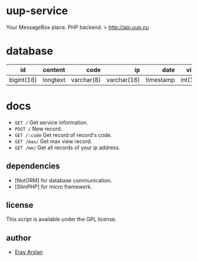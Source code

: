 # uup-service

Your MessageBox place. PHP backend. > http://api.uup.nu

# database

| id         | content  | code       | ip          | date      | view    |
| -----------|:--------:| ----------:|------------:|----------:|--------:|
| bigint(16) | longtext | varchar(8) | varchar(16) | timestamp | int(10) |

# docs

- `GET /` Get service information.
- `POST /` New record.
- `GET /:code` Get record of record's code.
- `GET /max/` Get max view record.
- `GET /me/` Get all records of your ip address.

## dependencies

- [NotORM] for database communication.
- [SlimPHP] for micro framework.

## license

This script is available under the GPL license.

## author

* [Eray Arslan](http://erayarslan.com)
